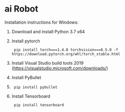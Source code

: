# ai Robot

Installation instructions for Windows:

1. Download and install Python 3.7 x64
2. Install pytorch

      	pip install torch===1.4.0 torchvision===0.5.0 -f https://download.pytorch.org/whl/torch_stable.html
      
3. Install Visual Studio build tools 2019 (https://visualstudio.microsoft.com/downloads/)

4. Install PyBullet
5. 
      	pip install pybullet
        
4. Install Tensorboard

      	pip install tensorboard
